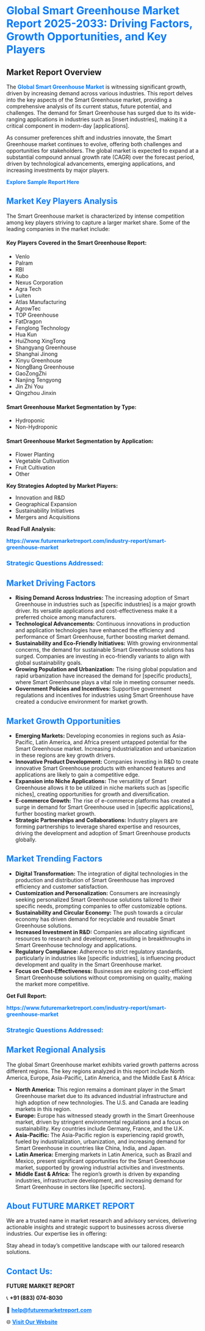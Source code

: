 <h1 style="color: #007BFF;">Global Smart Greenhouse Market Report 2025-2033: Driving Factors, Growth Opportunities, and Key Players</h1>

<section id="overview">
<h2>Market Report Overview</h2>
<p>The <a href="https://www.futuremarketreport.com/industry-report/smart-greenhouse-market" style="color: #007BFF; text-decoration: none;"><strong>Global Smart Greenhouse Market</strong></a> is witnessing significant growth, driven by increasing demand across various industries. This report delves into the key aspects of the Smart Greenhouse market, providing a comprehensive analysis of its current status, future potential, and challenges. The demand for Smart Greenhouse has surged due to its wide-ranging applications in industries such as [insert industries], making it a critical component in modern-day [applications].</p>
<p>As consumer preferences shift and industries innovate, the Smart Greenhouse market continues to evolve, offering both challenges and opportunities for stakeholders. The global market is expected to expand at a substantial compound annual growth rate (CAGR) over the forecast period, driven by technological advancements, emerging applications, and increasing investments by major players.</p>
</section>

<section id="overview">
<p><a href="https://www.futuremarketreport.com/request-sample/reportId=91190" style="color: #007BFF; text-decoration: none;"><strong>Explore Sample Report Here</strong></a></p>
</section>

<section id="key-players">
<h2 style="color: #007BFF;">Market Key Players Analysis</h2>
<p>The Smart Greenhouse market is characterized by intense competition among key players striving to capture a larger market share. Some of the leading companies in the market include:</p>
<h4>Key Players Covered in the Smart Greenhouse Report:</h4>
<ul><li>Venlo</li><li>Palram</li><li>RBI</li><li>Kubo</li><li>Nexus Corporation</li><li>Agra Tech</li><li>Luiten</li><li>Atlas Manufacturing</li><li>AgrowTec</li><li>TOP Greenhouse</li><li>FatDragon</li><li>Fenglong Technology</li><li>Hua Kun</li><li>HuiZhong XingTong</li><li>Shangyang Greenhouse</li><li>Shanghai Jinong</li><li>Xinyu Greenhouse</li><li>NongBang Greenhouse</li><li>GaoZongZhi</li><li>Nanjing Tengyong</li><li>Jin Zhi You</li><li>Qingzhou Jinxin</li></ul>
<h4>Smart Greenhouse Market Segmentation by Type:</h4>
<ul><li>Hydroponic</li><li>Non-Hydroponic</li></ul>

<h4>Smart Greenhouse Market Segmentation by Application:</h4>
<ul><li>Flower Planting</li><li>Vegetable Cultivation</li><li>Fruit Cultivation</li><li>Other</li></ul>
<p><strong>Key Strategies Adopted by Market Players:</strong></p>
<ul>
<li>Innovation and R&D</li>
<li>Geographical Expansion</li>
<li>Sustainability Initiatives</li>
<li>Mergers and Acquisitions</li>
</ul>
</section>

<section>
<p><strong>Read Full Analysis: </strong></p><a href="https://www.futuremarketreport.com/industry-report/smart-greenhouse-market" style="color: #007BFF; text-decoration: none;"><strong>https://www.futuremarketreport.com/industry-report/smart-greenhouse-market</strong></a>
<h3 style="color: #007BFF;">Strategic Questions Addressed:</h3>
</section>

<section id="driving-factors">
<h2 style="color: #007BFF;">Market Driving Factors</h2>
<ul>
<li><strong>Rising Demand Across Industries:</strong> The increasing adoption of Smart Greenhouse in industries such as [specific industries] is a major growth driver. Its versatile applications and cost-effectiveness make it a preferred choice among manufacturers.</li>
<li><strong>Technological Advancements:</strong> Continuous innovations in production and application technologies have enhanced the efficiency and performance of Smart Greenhouse, further boosting market demand.</li>
<li><strong>Sustainability and Eco-Friendly Initiatives:</strong> With growing environmental concerns, the demand for sustainable Smart Greenhouse solutions has surged. Companies are investing in eco-friendly variants to align with global sustainability goals.</li>
<li><strong>Growing Population and Urbanization:</strong> The rising global population and rapid urbanization have increased the demand for [specific products], where Smart Greenhouse plays a vital role in meeting consumer needs.</li>
<li><strong>Government Policies and Incentives:</strong> Supportive government regulations and incentives for industries using Smart Greenhouse have created a conducive environment for market growth.</li>
</ul>
</section>

<section id="growth-opportunities">
<h2 style="color: #007BFF;">Market Growth Opportunities</h2>
<ul>
<li><strong>Emerging Markets:</strong> Developing economies in regions such as Asia-Pacific, Latin America, and Africa present untapped potential for the Smart Greenhouse market. Increasing industrialization and urbanization in these regions are key growth drivers.</li>
<li><strong>Innovative Product Development:</strong> Companies investing in R&D to create innovative Smart Greenhouse products with enhanced features and applications are likely to gain a competitive edge.</li>
<li><strong>Expansion into Niche Applications:</strong> The versatility of Smart Greenhouse allows it to be utilized in niche markets such as [specific niches], creating opportunities for growth and diversification.</li>
<li><strong>E-commerce Growth:</strong> The rise of e-commerce platforms has created a surge in demand for Smart Greenhouse used in [specific applications], further boosting market growth.</li>
<li><strong>Strategic Partnerships and Collaborations:</strong> Industry players are forming partnerships to leverage shared expertise and resources, driving the development and adoption of Smart Greenhouse products globally.</li>
</ul>
</section>

<section id="trending-factors">
<h2 style="color: #007BFF;">Market Trending Factors</h2>
<ul>
<li><strong>Digital Transformation:</strong> The integration of digital technologies in the production and distribution of Smart Greenhouse has improved efficiency and customer satisfaction.</li>
<li><strong>Customization and Personalization:</strong> Consumers are increasingly seeking personalized Smart Greenhouse solutions tailored to their specific needs, prompting companies to offer customizable options.</li>
<li><strong>Sustainability and Circular Economy:</strong> The push towards a circular economy has driven demand for recyclable and reusable Smart Greenhouse solutions.</li>
<li><strong>Increased Investment in R&D:</strong> Companies are allocating significant resources to research and development, resulting in breakthroughs in Smart Greenhouse technology and applications.</li>
<li><strong>Regulatory Compliance:</strong> Adherence to strict regulatory standards, particularly in industries like [specific industries], is influencing product development and quality in the Smart Greenhouse market.</li>
<li><strong>Focus on Cost-Effectiveness:</strong> Businesses are exploring cost-efficient Smart Greenhouse solutions without compromising on quality, making the market more competitive.</li>
</ul>
</section>

<section>
<p><strong>Get Full Report: </strong></p><a href="https://www.futuremarketreport.com/industry-report/smart-greenhouse-market" style="color: #007BFF; text-decoration: none;"><strong>https://www.futuremarketreport.com/industry-report/smart-greenhouse-market</strong></a>
<h3 style="color: #007BFF;">Strategic Questions Addressed:</h3>
</section>


<section id="regional-analysis">
<h2 style="color: #007BFF;">Market Regional Analysis</h2>
<p>The global Smart Greenhouse market exhibits varied growth patterns across different regions. The key regions analyzed in this report include North America, Europe, Asia-Pacific, Latin America, and the Middle East & Africa:</p>
<ul>
<li><strong>North America:</strong> This region remains a dominant player in the Smart Greenhouse market due to its advanced industrial infrastructure and high adoption of new technologies. The U.S. and Canada are leading markets in this region.</li>
<li><strong>Europe:</strong> Europe has witnessed steady growth in the Smart Greenhouse market, driven by stringent environmental regulations and a focus on sustainability. Key countries include Germany, France, and the U.K.</li>
<li><strong>Asia-Pacific:</strong> The Asia-Pacific region is experiencing rapid growth, fueled by industrialization, urbanization, and increasing demand for Smart Greenhouse in countries like China, India, and Japan.</li>
<li><strong>Latin America:</strong> Emerging markets in Latin America, such as Brazil and Mexico, present significant opportunities for the Smart Greenhouse market, supported by growing industrial activities and investments.</li>
<li><strong>Middle East & Africa:</strong> The region’s growth is driven by expanding industries, infrastructure development, and increasing demand for Smart Greenhouse in sectors like [specific sectors].</li>
</ul>
</section>

<footer>
<h2 style="color: #007BFF;">About FUTURE MARKET REPORT</h2>
<p>We are a trusted name in market research and advisory services, delivering actionable insights and strategic support to businesses across diverse industries. Our expertise lies in offering:</p>

<p>Stay ahead in today’s competitive landscape with our tailored research solutions.</p>

<h2 style="color: #007BFF;">Contact Us:</h2>
<p><strong>FUTURE MARKET REPORT</strong></p>
<p>📞 <strong>+91 (883) 074-8030</strong></p>
<p>📧 <strong><a href="mailto:help@futuremarketreport.com" style="color: #007BFF;">help@futuremarketreport.com</a></strong></p>
<p>🌐 <strong><a href="https://www.futuremarketreport.com/" style="color: #007BFF;">Visit Our Website</a></strong></p>
</footer>